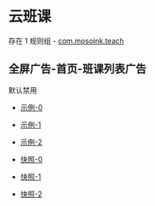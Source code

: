 # 云班课

存在 1 规则组 - [com.mosoink.teach](/src/apps/com.mosoink.teach.ts)

## 全屏广告-首页-班课列表广告

默认禁用

- [示例-0](https://m.gkd.li/64072399/4f7366d4-77eb-4a11-8e08-26afc29f29ed)
- [示例-1](https://m.gkd.li/64072399/ab4a196f-725d-4e03-aabf-fb0eb6018f51)
- [示例-2](https://m.gkd.li/64072399/69bb91ee-5367-4819-94d7-90e357dd9d3c)

- [快照-0](https://i.gkd.li/import/13778179)
- [快照-1](https://i.gkd.li/import/13786802)
- [快照-2](https://i.gkd.li/import/13784406)

